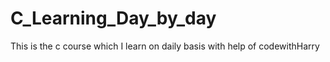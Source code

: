 # C_Learning_Day_by_day

This is the c course which I learn on daily basis with help of codewithHarry
